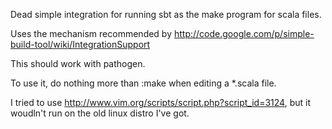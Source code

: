 Dead simple integration for running sbt as the make program for scala files.

Uses the mechanism recommended by http://code.google.com/p/simple-build-tool/wiki/IntegrationSupport

This should work with pathogen.

To use it, do nothing more than :make when editing a *.scala file.

I tried to use http://www.vim.org/scripts/script.php?script_id=3124, but it woudln't run on the old linux distro I've got.
